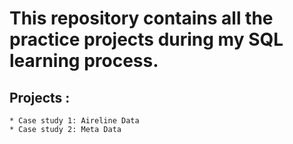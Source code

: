 # This repository contains all the practice projects during my SQL learning process.
## Projects :
	* Case study 1: Aireline Data
 	* Case study 2: Meta Data 
